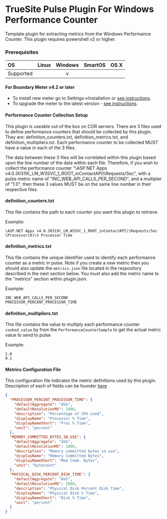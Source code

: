 # TrueSite Pulse Plugin For Windows Performance Counter

Template plugin for extracting metrics from the Windows Performance Counter.
This plugin requires powershell v2 or higher.

### Prerequisites

|     OS    | Linux | Windows | SmartOS | OS X |
|:----------|:-----:|:-------:|:-------:|:----:|
| Supported |       |    v    |         |      |


#### For Boundary Meter v4.2 or later

- To install new meter go to Settings->Installation or [see instructions](https://help.boundary.com/hc/en-us/sections/200634331-Installation).
- To upgrade the meter to the latest version - [see instructions](https://help.boundary.com/hc/en-us/articles/201573102-Upgrading-the-Boundary-Meter).

#### Performance Counter Collection Setup

This plugin is useable out of the box on COR servers. There are 3 files used to define performance counters that should be collected by this plugin. They are: definition_counters.txt, definition_metrics.txt, and definition_multipliers.txt.  Each performance counter to be collected MUST have a value in each of the 3 files.

The data between these 3 files will be correlated within this plugin based upon the line number of the data within each file. Therefore, if you wish to collect the performance counter "\ASP.NET Apps v4.0.30319(_LM_W3SVC_1_ROOT_inContactAPI)\Requests/Sec", with a pulse metric name of "INC_WEB_API_CALLS_PER_SECOND", and a multipler of "1.0", then these 3 values MUST be on the same line number in their respective files.

#### definition_counters.txt

This file contains the path to each counter you want this plugin to retrieve.

Example:
```
\ASP.NET Apps v4.0.30319(_LM_W3SVC_1_ROOT_inContactAPI)\Requests/Sec
\Processor(0)\% Processor Time
```

#### definition_metrics.txt

This file contains the unique identifier used to identify each performance counter as a metric in pulse. Note if you create a new metric then you should also update the `metrics.json` file located in the respository described in the next section below.  You must also add the metric name to the "metrics" section within plugin.json.

Example:
```
INC_WEB_API_CALLS_PER_SECOND
PROCESSOR_PERCENT_PROCESSOR_TIME
```

#### definition_multipliers.txt

This file contains the value to multiply each performance counter `cooked_value` by from the `PerformanceCounterSample` to get the actual metric value to send to pulse

Example:
```
1.0
0.1
```

#### Metrics Configuration File

This configuration file indicates the metric definitions used by this plugin. Description of each of fields can be founder [here](http://premium-documentation.boundary.com/v1/post/metrics)

```json
{
  "PROCESSOR_PERCENT_PROCESSOR_TIME": {
    "defaultAggregate": "AVG",
    "defaultResolutionMS": 1000,
    "description": "Percentage of CPU used",
    "displayName": "Processor % Time",
    "displayNameShort": "Proc % Time",
    "unit": "percent"
  },
  "MEMORY_COMMITTED_BYTES_IN_USE": {
    "defaultAggregate": "AVG",
    "defaultResolutionMS": 1000,
    "description": "Memory committed bytes in use",
    "displayName": "Memory Committed Bytes",
    "displayNameShort": "Mem Comm. Bytes",
    "unit": "bytecount"
  },
  "PHYSICAL_DISK_PERCENT_DISK_TIME": {
    "defaultAggregate": "AVG",
    "defaultResolutionMS": 1000,
    "description": "Physical Disk Percent Disk Time",
    "displayName": "Physical Disk % Time",
    "displayNameShort": "Disk % Time",
    "unit": "percent"
  }
}
```

